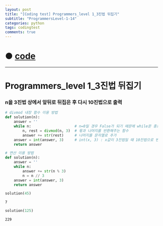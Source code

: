 ```yaml
---
layout: post
title: "[Coding test] Programmers_level 1_3진법 뒤집기"
subtitle: "ProgrammersLevel-1-14"
categories: python
tags: codingtest
comments: true
---
```


# ● [code](https://github.com/JeongJaeyoung0/coding_test/blob/b7d593bd88be48e7aa8811648f36de795cbf055e/210628_Programmers_level%201_3%EC%A7%84%EB%B2%95%20%EB%92%A4%EC%A7%91%EA%B8%B0.ipynb)

***

# Programmers_level 1_3진법 뒤집기
### n을 3진법 상에서 앞뒤로 뒤집은 후 다시 10진법으로 출력


```python
# divmod 내장 함수 이용 방법
def solution(n):
    answer = ''
    while n:                    # n=0일 경우 False가 되기 때문에 while문 종료
        n, rest = divmod(n, 3)  # 몫과 나머지를 반환해주는 함수
        answer += str(rest)     # 나머지를 문자열로 추가
    answer = int(answer, 3)     # int(x, 3) : x값이 3진법일 때 10진법으로 변환
    return answer
```


```python
# 연산 이용 방법
def solution(n):
    answer = ''
    while n:
        answer += str(n % 3)
        n = n // 3
    answer = int(answer, 3)
    return answer
```


```python
solution(45)
```




    7




```python
solution(125)
```




    229